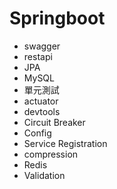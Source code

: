 # Springboot

* swagger
* restapi
* JPA
* MySQL
* 單元測試
* actuator
* devtools
* Circuit Breaker
* Config
* Service Registration
* compression
* Redis
* Validation
